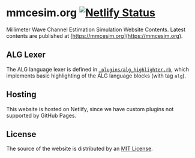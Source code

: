 # mmcesim.org [![Netlify Status](https://api.netlify.com/api/v1/badges/746839cb-4f02-4ec2-8781-fd7c25747f81/deploy-status)](https://app.netlify.com/sites/mmcesim/deploys)
Millimeter Wave Channel Estimation Simulation Website Contents.
Latest contents are published at [https://mmcesim.org](https://mmcesim.org).

## ALG Lexer
The ALG language lexer is defined in [`_plugins/alg_highlighter.rb`](_plugins/alg_highlighter.rb),
which implements basic highlighting of the ALG language blocks (with tag `alg`).

## Hosting
This website is hosted on Netlify,
since we have custom plugins not supported by GitHub Pages.

## License
The source of the website is distributed by an [MIT License](LICENSE).
